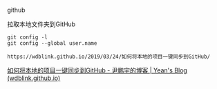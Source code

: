 github

拉取本地文件夹到GitHub

```
git config -l
git config --global user.name

https://wdblink.github.io/2019/03/24/如何将本地的项目一键同步到GitHub/
```



[如何将本地的项目一键同步到GitHub - 尹鹏宇的博客 | Yean's Blog (wdblink.github.io)](https://wdblink.github.io/2019/03/24/如何将本地的项目一键同步到GitHub/)